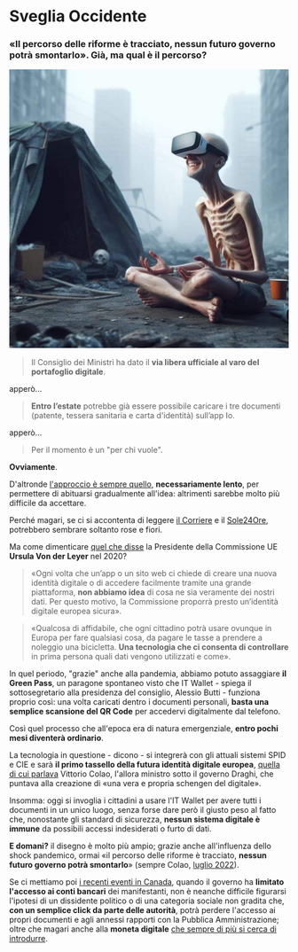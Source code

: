 # Sveglia Occidente

### «Il percorso delle riforme è tracciato, nessun futuro governo potrà smontarlo». Già, ma qual è il percorso?

![scena astratta di un uomo malnutrito ma apparentemente felice perché illuso dalla realtà virtuale vissuta attraverso il visore](/img/sveglia-occidente.jpeg)

> Il Consiglio dei Ministri ha dato il **via libera ufficiale al varo del portafoglio digitale**.

apperò...

> **Entro l’estate** potrebbe già essere possibile caricare i tre documenti (patente, tessera sanitaria e carta d'identità) sull’app Io.

apperò...

> Per il momento è un "per chi vuole".

**Ovviamente**.

D'altronde [l'approccio è sempre quello](https://t.me/yuridiprodo/143), **necessariamente lento**, per permettere di abituarsi gradualmente all'idea: altrimenti sarebbe molto più difficile da accettare.

Perché magari, se ci si accontenta di leggere [il Corriere](https://www.corrierecomunicazioni.it/industria-4-0/transizone-5-0-al-via-sul-piatto-13-miliardi-urso-architrave-della-politica-industriale/) e il [Sole24Ore](https://www.ilsole24ore.com/art/dalla-patente-tessera-sanitaria-piano-piu-fasi-far-partire-l-it-wallet-AFnTBhrC?refresh_ce), potrebbero sembrare soltanto rose e fiori.

Ma come dimenticare [quel che disse](https://commission.europa.eu/strategy-and-policy/priorities-2019-2024/europe-fit-digital-age/european-digital-identity_it) la Presidente della Commissione UE **Ursula Von der Leyer** nel 2020?

> «Ogni volta che un’app o un sito web ci chiede di creare una nuova identità digitale o di accedere facilmente tramite una grande piattaforma, **non abbiamo idea** di cosa ne sia veramente dei nostri dati. Per questo motivo, la Commissione proporrà presto un’identità digitale europea sicura».

> «Qualcosa di affidabile, che ogni cittadino potrà usare ovunque in Europa per fare qualsiasi cosa, da pagare le tasse a prendere a noleggio una bicicletta. **Una tecnologia che ci consenta di controllare** in prima persona quali dati vengono utilizzati e come».

In quel periodo, "grazie" anche alla pandemia, abbiamo potuto assaggiare **il Green Pass**, un paragone spontaneo visto che IT Wallet - spiega il sottosegretario alla presidenza del consiglio, Alessio Butti - funziona proprio così: una volta caricati dentro i documenti personali, **basta una semplice scansione del QR Code** per accedervi digitalmente dal telefono.

Così quel processo che all'epoca era di natura emergenziale, **entro pochi mesi diventerà ordinario**.

La tecnologia in questione - dicono - si integrerà con gli attuali sistemi SPID e CIE e sarà **il primo tassello della futura identità digitale europea**, [quella di cui parlava](https://www.corriere.it/tecnologia/22_luglio_06/patente-smartphone-ministro-colao-arrivo-italia-2023-95fd6d9b-9004-4170-a909-e6681bfbbxlk.shtml) Vittorio Colao, l'allora ministro sotto il governo Draghi, che puntava alla creazione di «una vera e propria schengen del digitale».

Insomma: oggi si invoglia i cittadini a usare l'IT Wallet per avere tutti i documenti in un unico luogo, senza forse dare però il giusto peso al fatto che, nonostante gli standard di sicurezza, **nessun sistema digitale è immune** da possibili accessi indesiderati o furto di dati.

**E domani?** il disegno è molto più ampio; grazie anche all'influenza dello shock pandemico, ormai «il percorso delle riforme è tracciato, **nessun futuro governo potrà smontarlo**» (sempre Colao, [luglio 2022](https://documenti.camera.it/_dati/leg18/lavori/schedela/apriTelecomando_wai.asp?codice=leg.18.pdl.camera.3690.18PDL0194920)).

Se ci mettiamo poi [i recenti eventi in Canada](https://www.bbc.com/news/world-us-canada-60383385), quando il governo ha **limitato l'accesso ai conti bancari** dei manifestanti, non è neanche difficile figurarsi l'ipotesi di un dissidente politico o di una categoria sociale non gradita che, **con un semplice click da parte delle autorità**, potrà perdere l'accesso ai propri documenti e agli annessi rapporti con la Pubblica Amministrazione; oltre che magari anche alla **moneta digitale** [che sempre di più si cerca di introdurre](https://www.corriere.it/economia/finanza/cards/pagamenti-digitali-raddoppiati-in-5-anni-nel-2026-il-sorpasso-sul-contante/lidentikit-del-pagante-digitale.shtml).
